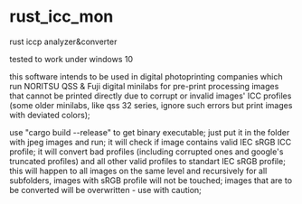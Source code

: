 # rust_icc_mon
rust iccp analyzer&amp;converter

tested to work under windows 10

this software intends to be used in digital photoprinting companies which run NORITSU QSS & Fuji digital minilabs for
pre-print processing images that cannot be printed directly due to corrupt or invalid images' ICC profiles (some older minilabs, like qss 32 series, ignore such errors but print images with deviated colors);

use "cargo build --release" to get binary executable;
just put it in the folder with jpeg images and run;
it will check if image contains valid IEC sRGB ICC profile;
it will convert bad profiles (including corrupted ones and google's truncated profiles) and all other valid profiles to standart IEC sRGB profile;
this will happen to all images on the same level and recursively for all subfolders, images with sRGB profile will not be touched;
images that are to be converted will be overwritten - use with caution;
